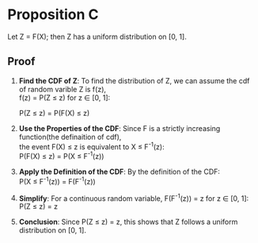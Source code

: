 # Proposition C

Let Z = F(X); then Z has a uniform distribution on [0, 1].

## Proof

1. **Find the CDF of Z**: To find the distribution of Z, we can assume the cdf of random varible Z is f(z), 
   <br>
   f(z) = P(Z ≤ z) for z ∈ [0, 1]:
   
   P(Z ≤ z) = P(F(X) ≤ z)

3. **Use the Properties of the CDF**: Since F is a strictly increasing function(the definaition of cdf),<br> the event F(X) ≤ z is equivalent to X ≤ F<sup>-1</sup>(z):
   <br>
   P(F(X) ≤ z) = P(X ≤ F<sup>-1</sup>(z))

4. **Apply the Definition of the CDF**: By the definition of the CDF:
   <br>
   P(X ≤ F<sup>-1</sup>(z)) = F(F<sup>-1</sup>(z))

5. **Simplify**: For a continuous random variable, F(F<sup>-1</sup>(z)) = z for z ∈ [0, 1]:
   <br>
   P(Z ≤ z) = z

6. **Conclusion**: Since P(Z ≤ z) = z, this shows that Z follows a uniform distribution on [0, 1].
